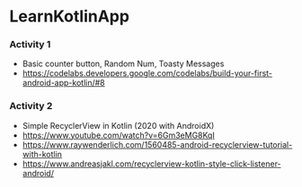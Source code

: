 # LearnKotlinApp


### Activity 1 
- Basic counter button, Random Num, Toasty Messages
- https://codelabs.developers.google.com/codelabs/build-your-first-android-app-kotlin/#8
### Activity 2
- Simple RecyclerView in Kotlin (2020 with AndroidX) 
- https://www.youtube.com/watch?v=6Gm3eMG8KqI 
- https://www.raywenderlich.com/1560485-android-recyclerview-tutorial-with-kotlin
- https://www.andreasjakl.com/recyclerview-kotlin-style-click-listener-android/
